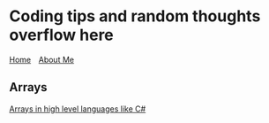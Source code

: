 # Coding tips and random thoughts overflow here

[Home](index.md)&emsp;[About Me](about-me.md)

## Arrays

[Arrays in high level languages like C#](c-sharp-arrays.md)

